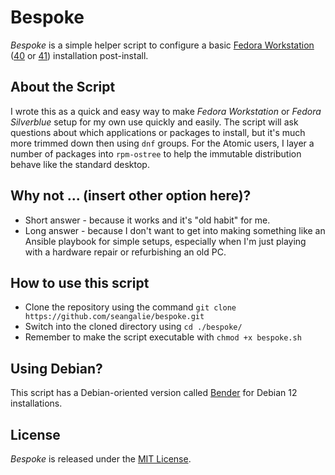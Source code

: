 # Bespoke
*Bespoke* is a simple helper script to configure a basic [Fedora Workstation](https://fedoraproject.org/workstation/) ([40](https://download.fedoraproject.org/pub/fedora/linux/releases/40/Workstation/x86_64/iso/Fedora-Workstation-Live-x86_64-40-1.14.iso) or [41](https://download.fedoraproject.org/pub/fedora/linux/releases/41/Workstation/x86_64/iso/Fedora-Workstation-Live-x86_64-41-1.4.iso)) installation post-install.

## About the Script
I wrote this as a quick and easy way to make *Fedora Workstation* or *Fedora Silverblue* setup for my own use quickly and easily.  The script will ask questions about which applications or packages to install, but it's much more trimmed down then using `dnf` groups.  For the Atomic users, I layer a number of packages into `rpm-ostree` to help the immutable distribution behave like the standard desktop.

## Why not ... (insert other option here)?
 - Short answer - because it works and it's "old habit" for me.
 - Long answer - because I don't want to get into making something like an Ansible playbook for simple setups, especially when I'm just playing with a hardware repair or refurbishing an old PC.

## How to use this script
 - Clone the repository using the command `git clone https://github.com/seangalie/bespoke.git`
 - Switch into the cloned directory using `cd ./bespoke/`
 - Remember to make the script executable with `chmod +x bespoke.sh`

## Using Debian?
This script has a Debian-oriented version called [Bender](https://github.com/seangalie/bender) for Debian 12 installations.

## License
*Bespoke* is released under the [MIT License](https://opensource.org/licenses/MIT).
